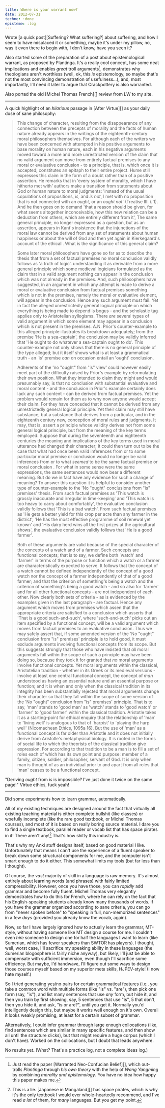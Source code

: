 ```yaml
---
title: Where is your warrant now?
date: 2012-07-31
techne: :done
episteme: :log
---
```


Wrote [a quick post][Suffering? What suffering?] about suffering, and how I seem to have misplaced it or something, maybe it's under my pillow, no, was it even there to begin with, I don't know, have you seen it?

Also started some of the preparation of a post about epistemological warrant, as proposed by Plantinga. It's a really cool concept, has some neat implications and enables *great* troll arguments[^troll], demonstrates why theologians aren't worthless (well, ok, this *is* epistemology, so maybe that's not the most convincing demonstration of usefulness...), and, most importantly, I'll need it later to argue that Crackpottery is also warranted.

Also ported the old [Michel Thomas French][] review from LW to my site.

[^troll]:
    Just read the paper [Warranted Neo-Confucian Belief][], which out-trolls *Plantinga* through *his own theory* with the help of *Wang Yangming* by combining *morality and epistemology*. You have no idea how happy this paper makes me.

---

A quick highlight of an *hilarious* passage in [After Virtue][] as your daily dose of sane philosophy:

> This change of character, resulting from the disappearance of any connection between the precepts of morality and the facts of human nature already appears in the writings of the eighteenth-century moral philosophers themselves. For although each of the writers we have been concerned with attempted in his positive arguments to base morality on human nature, each in his negative arguments moved toward a more and more unrestricted version of the claim that no valid argument can move from entirely factual premises to any moral or evaluative conclusion - to a principle, that is, which once it is accepted, constitutes an epitaph to their entire project. Hume still expresses this claim in the form of a doubt rather than of a positive assertion. He remarks that in 'every system of morality, which I have hitherto met with' authors make a transition from statements about God or human nature to moral judgments: 'instead of the usual copulations of propositions, *is*, and *is not*, I met with no proposition that is not connected with an *ought*, or an *ought not*' (Treatise III. i. 1). And he then goes on to demand 'that a reason should be given, for what seems altogether inconceivable, how this new relation can be a deduction from others, which are entirely different from it', The same general principle, no longer expressed as a question, but as an assertion, appears in Kant's insistence that the injunctions of the moral law cannot be derived from any set of statements about human happiness or about the will of God and then yet again in Kierkegaard's account of the ethical . What is the significance of this general claim?
>
> Some later moral philosophers have gone so far as to describe the thesis that from a set of factual premises no moral conclusion validly follows as 'a truth of logic'. understanding it as derivable from a more general principle which some medieval logicians formulated as the claim that in a valid argument nothing can appear in the conclusion which was not already in the premises. And, such philosophers have suggested, in an argument in which any attempt is made to derive a moral or evaluative conclusion from factual premises something which is not in the premises, namely the moral or evaluative element, will appear in the conclusion. Hence any such argument must fail. Yet in fact the alleged unrestrictedly general logical principle on which everything is being made to depend is bogus - and the scholastic tag applies only to Aristotelian syllogisms. There *are* several types of valid argument in which some element may appear in a conclusion which is not present in the premises. A.N. Prior's counter-example to this alleged principle illustrates its breakdown adequately; from the premise 'He is a sea-captain', the conclusion may be validly inferred that 'He ought to do whatever a sea-captain ought to do'. This counter-example not only shows that there is no general principle of the type alleged; but it itself shows what is at least a grammatical truth - an 'is' premise *can* on occasion entail an 'ought' conclusion.
>
> Adherents of the 'no "ought" from "is" view' could however easily meet part of the difficulty raised by Prior's example by reformulating their own position. What they intended to claim they might and would presumably say, is that no conclusion with substantial evaluative and moral content - and the conclusion in Prior's example certainly does lack any such content - can be derived from factual premises. Yet the problem would remain for them as to why now anyone would accept their claim. For they have conceded that it cannot be derived from any unrestrictedly general logical principle. Yet their claim may still have substance, but a substance that derives from a particular, and in the eighteenth century new, conception of moral rules and judgments. It may, that is, assert a principle whose validity derives not from some general logical principle, but from the meaning of the key terms employed. Suppose that during the seventeenth and eighteenth centuries the meaning and implications of the key terms used in moral utterance had changed their character; it could then turn out to be the case that what had once been valid inferences from or to some particular moral premise or conclusion would no longer be valid inferences from or to what *seemed* to be the same factual premise or moral conclusion . For what in some sense were the same expressions, the same sentences would now bear a different meaning. But do we in fact have any evidence for such a change of meaning? To answer this question it is helpful to consider another type of counter-example to the 'No "ought" conclusions from "is" premises' thesis. From such factual premises as 'This watch is grossly inaccurate and irregular in time-keeping' and 'This watch is too heavy to carry about comfortably', the evaluative conclusion validly follows that 'This is a bad watch'. From such factual premises as 'He gets a better yield for this crop per acre than any farmer in the district', 'He has the most effective programme of soil renewal yet known' and 'His dairy herd wins all the first prizes at the agricultural shows', the evaluative conclusion validly follows that 'He is a good farmer'.
>
> Both of these arguments are valid because of the special character of the concepts of a watch and of a farmer. Such concepts are functional concepts; that is to say, we define both 'watch' and 'farmer' in terms of the purpose or function which a watch or a farmer are characteristically expected to serve. It follows that the concept of a watch cannot be defined independently of the concept of a good watch nor the concept of a farmer independently of that of a good farmer; and that the criterion of something's being a watch and the criterion of something's being a good watch - and so also for 'farmer' and for all other functional concepts - are not independent of each other. Now clearly both sets of criteria - as is evidenced by the examples given in the last paragraph - are factual. Hence any argument which moves from premises which assen that the appropriate criteria are satisfied to a conclusion which asserts that 'That is a good such-and-such', where 'such-and-such' picks out an item specified by a functional concept, will be a valid argument which moves from factual premises to an evaluative conclusion. Thus we may safely assert that, if some amended version of the 'No "ought" conclusion from "is" premises' principle is to hold good, it must exclude arguments involving functional concepts from its scope. But this suggests strongly that those who have insisted that *all* moral arguments fall within the scope of such a principle may have been doing so, because they took it for granted that *no* moral arguments involve functional concepts. Yet moral arguments within the classical, Aristotelian tradition - whether in its Greek or its medieval versions - involve at least one central functional concept, the concept of *man* understood as having an essential nature and an essential purpose or function; and it is when and only when the classical tradition in its integrity has been substantially rejected that moral arguments change their character so that they fall within the scope of some version of the 'No "ought" conclusion from "is" premises' principle. That is to say, 'man' stands to 'good man' as 'watch' stands to 'good watch' or 'farmer' to 'good farmer' within the classical tradition. Aristotle takes it as a starting-point for ethical enquiry that the relationship of 'man' to 'living well' is analogous to that of 'harpist' to 'playing the harp well' (Nicomachean Ethics, 1095a 16). But the use of 'man' as a functional concept is far older than Aristotle and it does not initially derive from Aristotle's metaphysical biology. It is rooted in the forms of social life to which the theorists of the classical tradition give expression. For according to that tradition to be a man is to fill a set of roles each of which has its own point and purpose: member of a family, citizen, soldier, philosopher, servant of God. It is only when man is thought of as an individual prior to and apart from all roles that 'man' ceases to be a functional concept.

"Deriving *ought* from *is* is impossible? I've just done it twice on the same page!" Virtue ethics, fuck yeah!

---

Did some experiments how to learn grammar, automatically.

All of my existing techniques are designed around the fact that virtually all existing teaching material is either complete bullshit (like classes) or woefully incomplete (like the rare good textbook, or Michel Thomas courses), and most of it is based on really boring source material. I dare you to find a single textbook, parallel reader or vocab list that has space pirates in it! There aren't any![^any] That's how shitty this industry is.

[^any]: This is a lie. [Japanese in Mangaland][] has space pirates, which is why it's the only textbook I would ever whole-heartedly recommend, and I've read *a lot* of them, for *many* languages. But you get my point.

That's why my Anki stuff designs itself, based on good material I like. Unfortunately that means I can't use the experience of a fluent speaker to break down some structural components for me, and the computer isn't smart enough to do it either. This somewhat limits my tools (but far less than I thought).

Of course, the *vast* majority of skill in a language is raw memory. It's almost entirely about learning words (and phrases) with fairly limited compressibility. However, once you have those, you can *rapidly* add grammar and become fully fluent. Michel Thomas very elegantly demonstrates how to do this for French, where he can rely on the fact that his English-speaking students already know many thousands of words. If you have the grammar organized according to sane criteria, you can go from "never spoken before" to "speaking in full, non-memorized sentences" in a few *days* (provided you already know the vocab, again).

Now, so far I have largely ignored how to actually learn the grammar, MT-style, without having someone like MT design a course for me. I couldn't even *hire* someone to design one for half the languages I want to learn (like Sumerian, which has fewer speakers than SWTOR has players). I thought, well, worst case, I'll sacrifice my speaking ability in these languages (the Sumerian blogosphere is fairly niche anyway), but likely, I'll just be able to compensate with sufficient immersion, even though I'll sacrifice some efficiency. But maybe, I'd handwave, I'll figure out some ways to design those courses myself based on my superior meta skills, HJPEV-style! (I now hate myself.)

So I tried generating yes/no pairs for certain grammatical features (i.e., you take a common word with multiple forms (like "is" vs. "are"), then pick one form (say, "is"), and list many sentences that use *any* form, but hide it, and then you train by first showing, say, 5 sentences that use "is", 5 that don't, then you hide it, and ask, "is or are?", until you get it. Normally you'd intelligently design this, but maybe it works well enough on it's own. Overall it looks weakly promising, at least for a certain subset of grammar.

Alternatively, I could infer grammar through large enough collocations (like, find sentences which are similar in many specific features, and then show all until the structure clicks), but that might require a huge corpus (which I don't have). Worked on the collocations, but I doubt that leads anywhere.

No results yet. (What? That's a practice log, not a complete ideas log.)
